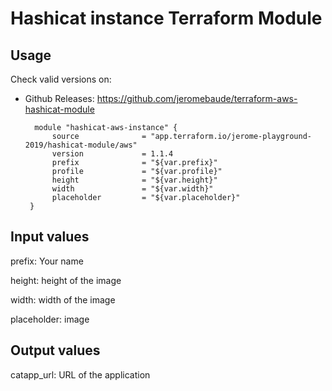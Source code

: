 # Hashicat instance Terraform Module #

## Usage

Check valid versions on:
* Github Releases: <https://github.com/jeromebaude/terraform-aws-hashicat-module>

        module "hashicat-aws-instance" {  
            source              = "app.terraform.io/jerome-playground-2019/hashicat-module/aws"
            version             = 1.1.4
            prefix              = "${var.prefix}"
            profile             = "${var.profile}"
            height              = "${var.height}"
            width               = "${var.width}"
            placeholder         = "${var.placeholder}"
       }


## Input values

prefix: Your name

height: height of the image

width: width of the image

placeholder: image

## Output values

catapp_url: URL of the application
